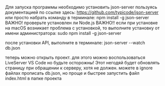 Для запуска программы необходимо установить json-server пользуясь документацией по ссылке здесь: https://github.com/typicode/json-server или просто набрать команду в терминале:
npm install -g json-server
ВАЖНО!
проверьте установлен ли Node.js
ВАЖНО!!
если при установке на macOS возникает проблема с установкой, то выполните
установку от имени администратора:
sudo npm install -g json-server

после установки API, выполните в терминале:
json-server --watch db.json

теперь можно открыть проект. для этого можно воспользоваться LiveServer VS Code но будьте осторожны! Этот негодяй будет обновлять страницу при обращении к серверу, хотя не должен. можете в ignore файлах прописать db.json, но проще и быстрее запустить файл index.html в папке проекта
